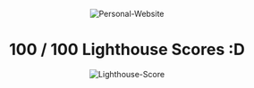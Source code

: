 <div align="center">

![Personal-Website](https://socialify.git.ci/AyanavaKarmakar/Personal-Website/image?description=1&font=KoHo&language=1&name=1&owner=1&pattern=Solid&theme=Dark)

# 100 / 100 Lighthouse Scores :D

![Lighthouse-Score](https://user-images.githubusercontent.com/89210438/203782238-5bba5077-8f90-4f11-9901-367a6ef01042.png)

</div>

